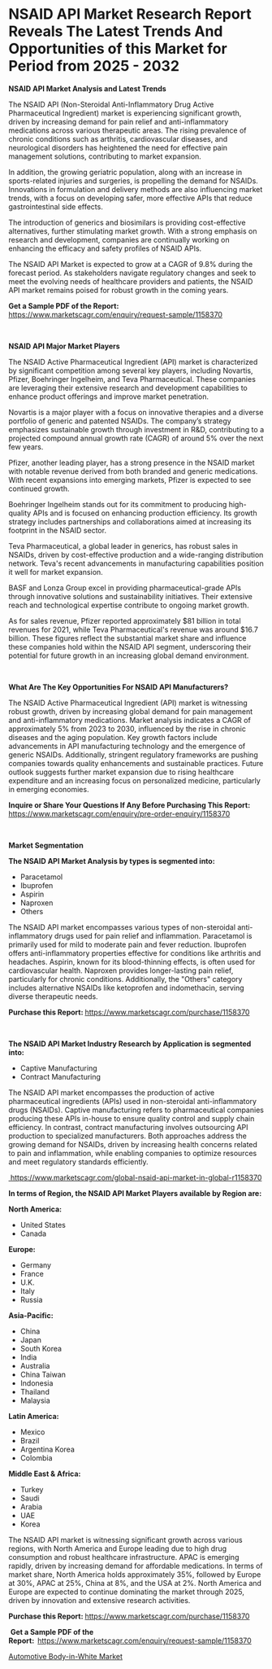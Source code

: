 <p><h1>NSAID API Market Research Report Reveals The Latest Trends And Opportunities of this Market for Period from 2025 - 2032</h1></p><p><strong>NSAID API Market Analysis and Latest Trends</strong></p>
<p><p>The NSAID API (Non-Steroidal Anti-Inflammatory Drug Active Pharmaceutical Ingredient) market is experiencing significant growth, driven by increasing demand for pain relief and anti-inflammatory medications across various therapeutic areas. The rising prevalence of chronic conditions such as arthritis, cardiovascular diseases, and neurological disorders has heightened the need for effective pain management solutions, contributing to market expansion.</p><p>In addition, the growing geriatric population, along with an increase in sports-related injuries and surgeries, is propelling the demand for NSAIDs. Innovations in formulation and delivery methods are also influencing market trends, with a focus on developing safer, more effective APIs that reduce gastrointestinal side effects.</p><p>The introduction of generics and biosimilars is providing cost-effective alternatives, further stimulating market growth. With a strong emphasis on research and development, companies are continually working on enhancing the efficacy and safety profiles of NSAID APIs.</p><p>The NSAID API Market is expected to grow at a CAGR of 9.8% during the forecast period. As stakeholders navigate regulatory changes and seek to meet the evolving needs of healthcare providers and patients, the NSAID API market remains poised for robust growth in the coming years.</p></p>
<p><strong>Get a Sample PDF of the Report:&nbsp;</strong> <a href="https://www.marketscagr.com/enquiry/request-sample/1158370?utm_campaign=3266&utm_medium=2&utm_source=Github&utm_content=ia&utm_term=21032025&utm_id=nsaid-api">https://www.marketscagr.com/enquiry/request-sample/1158370</a></p>
<p>&nbsp;</p>
<p><strong>NSAID API Major Market Players</strong></p>
<p><p>The NSAID Active Pharmaceutical Ingredient (API) market is characterized by significant competition among several key players, including Novartis, Pfizer, Boehringer Ingelheim, and Teva Pharmaceutical. These companies are leveraging their extensive research and development capabilities to enhance product offerings and improve market penetration.</p><p>Novartis is a major player with a focus on innovative therapies and a diverse portfolio of generic and patented NSAIDs. The company’s strategy emphasizes sustainable growth through investment in R&D, contributing to a projected compound annual growth rate (CAGR) of around 5% over the next few years.</p><p>Pfizer, another leading player, has a strong presence in the NSAID market with notable revenue derived from both branded and generic medications. With recent expansions into emerging markets, Pfizer is expected to see continued growth.</p><p>Boehringer Ingelheim stands out for its commitment to producing high-quality APIs and is focused on enhancing production efficiency. Its growth strategy includes partnerships and collaborations aimed at increasing its footprint in the NSAID sector.</p><p>Teva Pharmaceutical, a global leader in generics, has robust sales in NSAIDs, driven by cost-effective production and a wide-ranging distribution network. Teva's recent advancements in manufacturing capabilities position it well for market expansion.</p><p>BASF and Lonza Group excel in providing pharmaceutical-grade APIs through innovative solutions and sustainability initiatives. Their extensive reach and technological expertise contribute to ongoing market growth.</p><p>As for sales revenue, Pfizer reported approximately $81 billion in total revenues for 2021, while Teva Pharmaceutical's revenue was around $16.7 billion. These figures reflect the substantial market share and influence these companies hold within the NSAID API segment, underscoring their potential for future growth in an increasing global demand environment.</p></p>
<p>&nbsp;</p>
<p><strong>What Are The Key Opportunities For NSAID API Manufacturers?</strong></p>
<p><p>The NSAID Active Pharmaceutical Ingredient (API) market is witnessing robust growth, driven by increasing global demand for pain management and anti-inflammatory medications. Market analysis indicates a CAGR of approximately 5% from 2023 to 2030, influenced by the rise in chronic diseases and the aging population. Key growth factors include advancements in API manufacturing technology and the emergence of generic NSAIDs. Additionally, stringent regulatory frameworks are pushing companies towards quality enhancements and sustainable practices. Future outlook suggests further market expansion due to rising healthcare expenditure and an increasing focus on personalized medicine, particularly in emerging economies.</p></p>
<p><strong>Inquire or Share Your Questions If Any Before Purchasing This Report:</strong> <a href="https://www.marketscagr.com/enquiry/pre-order-enquiry/1158370?utm_campaign=3266&utm_medium=2&utm_source=Github&utm_content=ia&utm_term=21032025&utm_id=nsaid-api">https://www.marketscagr.com/enquiry/pre-order-enquiry/1158370</a></p>
<p>&nbsp;</p>
<p><strong>Market Segmentation</strong></p>
<p><strong>The NSAID API Market Analysis by types is segmented into:</strong></p>
<p><ul><li>Paracetamol</li><li>Ibuprofen</li><li>Aspirin</li><li>Naproxen</li><li>Others</li></ul></p>
<p><p>The NSAID API market encompasses various types of non-steroidal anti-inflammatory drugs used for pain relief and inflammation. Paracetamol is primarily used for mild to moderate pain and fever reduction. Ibuprofen offers anti-inflammatory properties effective for conditions like arthritis and headaches. Aspirin, known for its blood-thinning effects, is often used for cardiovascular health. Naproxen provides longer-lasting pain relief, particularly for chronic conditions. Additionally, the "Others" category includes alternative NSAIDs like ketoprofen and indomethacin, serving diverse therapeutic needs.</p></p>
<p><strong>Purchase this Report:&nbsp;</strong><a href="https://www.marketscagr.com/purchase/1158370?utm_campaign=3266&utm_medium=2&utm_source=Github&utm_content=ia&utm_term=21032025&utm_id=nsaid-api">https://www.marketscagr.com/purchase/1158370</a></p>
<p>&nbsp;</p>
<p><strong>The NSAID API Market Industry Research by Application is segmented into:</strong></p>
<p><ul><li>Captive Manufacturing</li><li>Contract Manufacturing</li></ul></p>
<p><p>The NSAID API market encompasses the production of active pharmaceutical ingredients (APIs) used in non-steroidal anti-inflammatory drugs (NSAIDs). Captive manufacturing refers to pharmaceutical companies producing these APIs in-house to ensure quality control and supply chain efficiency. In contrast, contract manufacturing involves outsourcing API production to specialized manufacturers. Both approaches address the growing demand for NSAIDs, driven by increasing health concerns related to pain and inflammation, while enabling companies to optimize resources and meet regulatory standards efficiently.</p></p>
<p><a href="https://www.marketscagr.com/global-nsaid-api-market-in-global-r1158370?utm_campaign=3266&utm_medium=2&utm_source=Github&utm_content=ia&utm_term=21032025&utm_id=nsaid-api">&nbsp;https://www.marketscagr.com/global-nsaid-api-market-in-global-r1158370</a></p>
<p><strong>In terms of Region, the NSAID API Market Players available by Region are:</strong></p>
<p>
    <p> <strong> North America: </strong>
        <ul>
            <li>United States</li>
            <li>Canada</li>
        </ul>
        </p> 
    <p> <strong> Europe: </strong>
        <ul>
            <li>Germany</li>
            <li>France</li>
            <li>U.K.</li>
            <li>Italy</li>
            <li>Russia</li>
        </ul>
        </p> 
    <p> <strong> Asia-Pacific: </strong>
        <ul>
            <li>China</li>
            <li>Japan</li>
            <li>South Korea</li>
            <li>India</li>
            <li>Australia</li>
            <li>China Taiwan</li>
            <li>Indonesia</li>
            <li>Thailand</li>
            <li>Malaysia</li>
        </ul>
        </p> 
    <p> <strong> Latin America: </strong>
        <ul>
            <li>Mexico</li>
            <li>Brazil</li>
            <li>Argentina Korea</li>
            <li>Colombia</li>
        </ul>
        </p> 
    <p> <strong> Middle East & Africa: </strong>
        <ul>
            <li>Turkey</li>
            <li>Saudi</li>
            <li>Arabia</li>
            <li>UAE</li>
            <li>Korea</li>
        </ul>
    </p>
    </p>
<p><p>The NSAID API market is witnessing significant growth across various regions, with North America and Europe leading due to high drug consumption and robust healthcare infrastructure. APAC is emerging rapidly, driven by increasing demand for affordable medications. In terms of market share, North America holds approximately 35%, followed by Europe at 30%, APAC at 25%, China at 8%, and the USA at 2%. North America and Europe are expected to continue dominating the market through 2025, driven by innovation and extensive research activities.</p></p>
<p><strong>Purchase this Report: </strong><a href="https://www.marketscagr.com/purchase/1158370?utm_campaign=3266&utm_medium=2&utm_source=Github&utm_content=ia&utm_term=21032025&utm_id=nsaid-api">https://www.marketscagr.com/purchase/1158370</a></p>
<p>&nbsp;<strong>Get a Sample PDF of the Report:&nbsp;&nbsp;</strong><a href="https://www.marketscagr.com/enquiry/request-sample/1158370?utm_campaign=3266&utm_medium=2&utm_source=Github&utm_content=ia&utm_term=21032025&utm_id=nsaid-api">https://www.marketscagr.com/enquiry/request-sample/1158370</a></p>
<p><strong></strong></p>
<p><p><a href="https://github.com/porstheftyux/Market-Research-Report-List-1/blob/main/automotive-body-in-white-market.md?utm_campaign=3266&utm_medium=2&utm_source=Github&utm_content=ia&utm_term=21032025&utm_id=nsaid-api">Automotive Body-in-White Market</a></p></p>